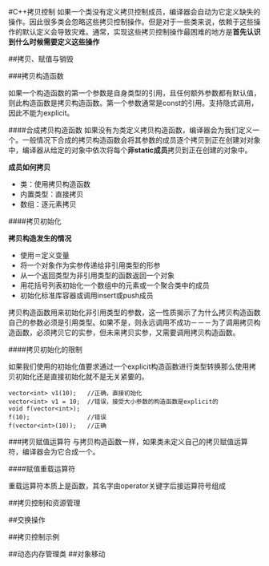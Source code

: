 #C++拷贝控制
如果一个类没有定义拷贝控制成员，编译器会自动为它定义缺失的操作。因此很多类会忽略这些拷贝控制操作。但是对于一些类来说，依赖于这些操作的默认定义会导致灾难。通常，实现这些拷贝控制操作最困难的地方是**首先认识到什么时候需要定义这些操作**

##拷贝、赋值与销毁

###拷贝构造函数

如果一个构造函数的第一个参数是自身类型的引用，且任何额外参数都有默认值，则此构造函数是拷贝构造函数。第一个参数通常是const的引用。支持隐式调用，因此不能为explicit。

####合成拷贝构造函数
如果没有为类定义拷贝构造函数，编译器会为我们定义一个。一般情况下合成的拷贝构造函数会将其参数的成员逐个拷贝到正在创建对对象中，编译器从给定的对象中依次将每个**非static成员**拷贝到正在创建的对象中。

**成员如何拷贝**

- 类：使用拷贝构造函数
- 内置类型：直接拷贝
- 数组：逐元素拷贝

####拷贝初始化

**拷贝构造发生的情况**

- 使用＝定义变量
- 将一个对象作为实参传递给非引用类型的形参
- 从一个返回类型为非引用类型的函数返回一个对象
- 用花括号列表初始化一个数组中的元素或一个聚合类中的成员
- 初始化标准库容器或调用insert或push成员

拷贝构造函数用来初始化非引用类型的参数，这一性质揭示了为什么拷贝构造函数自己的参数必须是引用类型。如果不是，则永远调用不成功－－－为了调用拷贝构造函数，必须拷贝它的实参，但未来拷贝实参，又需要调用拷贝构造函数。

####拷贝初始化的限制


如果我们使用的初始化值要求通过一个explicit构造函数进行类型转换那么使用拷贝初始化还是直接初始化就不是无关紧要的。

```
vector<int> v1(10);   //正确，直接初始化
vector<int> v1 = 10;  //错误，接受大小参数的构造函数是explicit的
void f(vector<int>);
f(10);                //错误
f(vector<int>(10));   //正确
```

###拷贝赋值运算符
与拷贝构造函数一样，如果类未定义自己的拷贝赋值运算符，编译器会为它合成一个。

####赋值重载运算符

重载运算符本质上是函数，其名字由operator关键字后接运算符号组成




##拷贝控制和资源管理

##交换操作

##拷贝控制示例

##动态内存管理类
##对象移动
